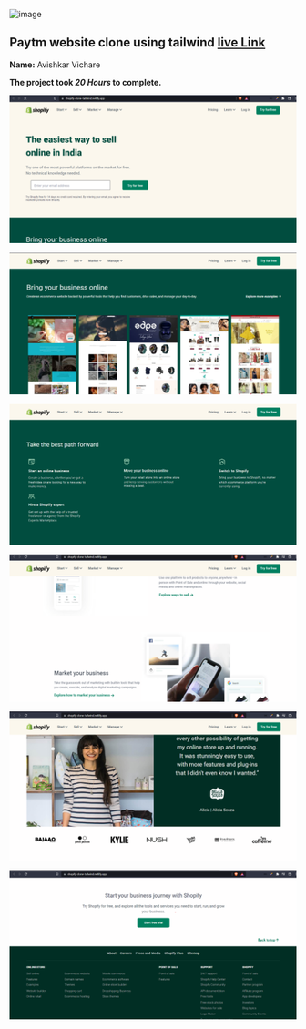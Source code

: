 ![image](https://img.shields.io/badge/tailwind-Shopify-green)


## Paytm website clone using tailwind  [live Link](https://shopify-clone-tailwind.netlify.app/)

**Name:** Avishkar Vichare

**The project took ***20 Hours*** to complete.** 


![image](https://github.com/AvishkarVichare/shopify-clone-tailwind/blob/master/imgs/img1.png)

![image](https://github.com/AvishkarVichare/shopify-clone-tailwind/blob/master/imgs/img2.png)

![image](https://github.com/AvishkarVichare/shopify-clone-tailwind/blob/master/imgs/img3.png)

![image](https://github.com/AvishkarVichare/shopify-clone-tailwind/blob/master/imgs/img4.png)

![image](https://github.com/AvishkarVichare/shopify-clone-tailwind/blob/master/imgs/img5.png)

![image](https://github.com/AvishkarVichare/shopify-clone-tailwind/blob/master/imgs/img6.png)

